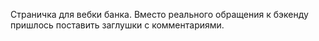 Страничка для вебки банка.
Вместо реального обращения к бэкенду пришлось поставить заглушки с комментариями.